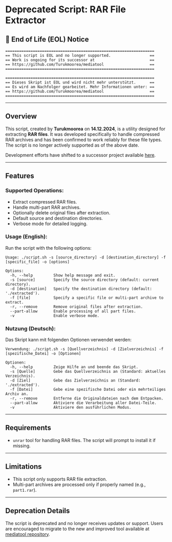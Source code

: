 # Deprecated Script: RAR File Extractor

## 🚨 End of Life (EOL) Notice

```
=================================================================
== This script is EOL and no longer supported.                 ==
== Work is ongoing for its successor at                        ==
== https://github.com/Turukmoorea/mediatool                    ==
=================================================================
```

```
=================================================================
== Dieses Skript ist EOL und wird nicht mehr unterstützt.      ==
== Es wird am Nachfolger gearbeitet. Mehr Informationen unter: ==
== https://github.com/Turukmoorea/mediatool                    ==
=================================================================
```

---

## Overview

This script, created by **Turukmoorea** on **14.12.2024**, is a utility designed for extracting **RAR files**. It was developed specifically to handle compressed RAR archives and has been confirmed to work reliably for these file types. The script is no longer actively supported as of the above date.

Development efforts have shifted to a successor project available [here](https://github.com/Turukmoorea/mediatool).

---

## Features

### Supported Operations:
- Extract compressed RAR files.
- Handle multi-part RAR archives.
- Optionally delete original files after extraction.
- Default source and destination directories.
- Verbose mode for detailed logging.

### Usage (English):
Run the script with the following options:

```
Usage: ./script.sh -s [source_directory] -d [destination_directory] -f [specific_file] -o [options]

Options:
  -h, --help         Show help message and exit.
  -s [source]        Specify the source directory (default: current directory).
  -d [destination]   Specify the destination directory (default: './extracted').
  -f [file]          Specify a specific file or multi-part archive to extract.
  -r, --remove       Remove original files after extraction.
  --part-allow       Enable processing of all part files.
  -v                 Enable verbose mode.
```

### Nutzung (Deutsch):
Das Skript kann mit folgenden Optionen verwendet werden:

```
Verwendung: ./script.sh -s [Quellverzeichnis] -d [Zielverzeichnis] -f [spezifische_Datei] -o [Optionen]

Optionen:
  -h, --help         Zeige Hilfe an und beende das Skript.
  -s [Quelle]        Gebe das Quellverzeichnis an (Standard: aktuelles Verzeichnis).
  -d [Ziel]          Gebe das Zielverzeichnis an (Standard: './extracted').
  -f [Datei]         Gebe eine spezifische Datei oder ein mehrteiliges Archiv an.
  -r, --remove       Entferne die Originaldateien nach dem Entpacken.
  --part-allow       Aktiviere die Verarbeitung aller Datei-Teile.
  -v                 Aktiviere den ausführlichen Modus.
```

---

## Requirements
- `unrar` tool for handling RAR files. The script will prompt to install it if missing.

---

## Limitations
- This script only supports RAR file extraction.
- Multi-part archives are processed only if properly named (e.g., `part1.rar`).

---

## Deprecation Details

The script is deprecated and no longer receives updates or support. Users are encouraged to migrate to the new and improved tool available at [mediatool repository](https://github.com/Turukmoorea/mediatool).

